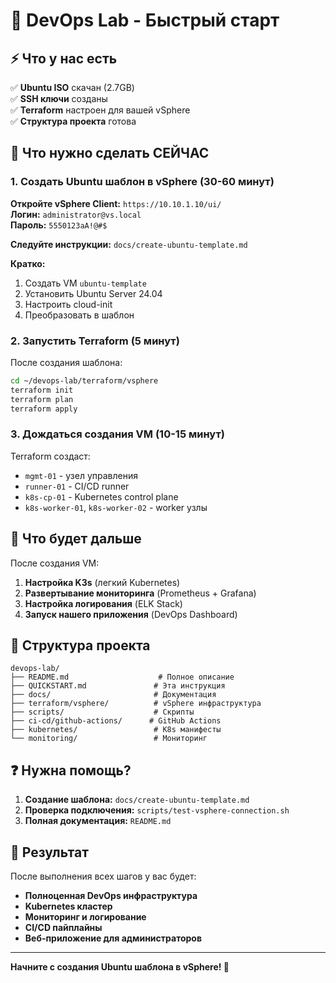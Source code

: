 # 🚀 DevOps Lab - Быстрый старт

## ⚡ Что у нас есть

✅ **Ubuntu ISO** скачан (2.7GB)  
✅ **SSH ключи** созданы  
✅ **Terraform** настроен для вашей vSphere  
✅ **Структура проекта** готова  

## 🎯 Что нужно сделать СЕЙЧАС

### **1. Создать Ubuntu шаблон в vSphere (30-60 минут)**

**Откройте vSphere Client:** `https://10.10.1.10/ui/`  
**Логин:** `administrator@vs.local`  
**Пароль:** `5550123aA!@#$`  

**Следуйте инструкции:** `docs/create-ubuntu-template.md`

**Кратко:**
1. Создать VM `ubuntu-template`
2. Установить Ubuntu Server 24.04
3. Настроить cloud-init
4. Преобразовать в шаблон

### **2. Запустить Terraform (5 минут)**

После создания шаблона:

```bash
cd ~/devops-lab/terraform/vsphere
terraform init
terraform plan
terraform apply
```

### **3. Дождаться создания VM (10-15 минут)**

Terraform создаст:
- `mgmt-01` - узел управления
- `runner-01` - CI/CD runner
- `k8s-cp-01` - Kubernetes control plane
- `k8s-worker-01`, `k8s-worker-02` - worker узлы

## 🔧 Что будет дальше

После создания VM:
1. **Настройка K3s** (легкий Kubernetes)
2. **Развертывание мониторинга** (Prometheus + Grafana)
3. **Настройка логирования** (ELK Stack)
4. **Запуск нашего приложения** (DevOps Dashboard)

## 📁 Структура проекта

```
devops-lab/
├── README.md                    # Полное описание
├── QUICKSTART.md               # Эта инструкция
├── docs/                       # Документация
├── terraform/vsphere/          # vSphere инфраструктура
├── scripts/                    # Скрипты
├── ci-cd/github-actions/      # GitHub Actions
├── kubernetes/                 # K8s манифесты
└── monitoring/                 # Мониторинг
```

## ❓ Нужна помощь?

1. **Создание шаблона:** `docs/create-ubuntu-template.md`
2. **Проверка подключения:** `scripts/test-vsphere-connection.sh`
3. **Полная документация:** `README.md`

## 🎉 Результат

После выполнения всех шагов у вас будет:
- **Полноценная DevOps инфраструктура**
- **Kubernetes кластер**
- **Мониторинг и логирование**
- **CI/CD пайплайны**
- **Веб-приложение для администраторов**

---

**Начните с создания Ubuntu шаблона в vSphere! 🚀**
